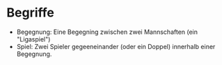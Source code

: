 # Begriffe

* Begegnung: Eine Begegning zwischen zwei Mannschaften (ein "Ligaspiel")
* Spiel: Zwei Spieler gegeeneinander (oder ein Doppel) innerhalb einer Begegnung.
 